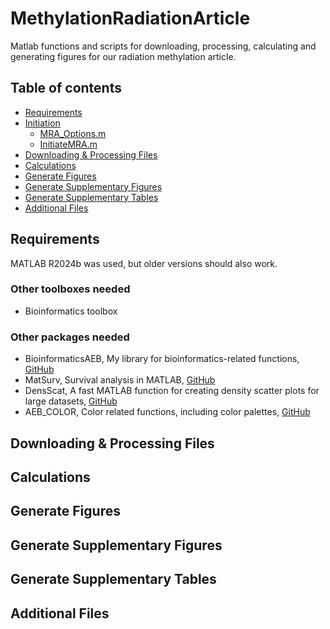 # MethylationRadiationArticle
Matlab functions and scripts for downloading, processing, calculating and generating figures for our radiation methylation article. 

 
## Table of contents
* [Requirements](#Requirements)
* [Initiation](#Initiation)
	* [MRA_Options.m](#MRA_Options.m)
	* [InitiateMRA.m](#InitiateMRA.m)
* [Downloading & Processing Files](#Downloading-Processing-Files)
* [Calculations](#Calculations)
* [Generate Figures](#Generate-Figures)
* [Generate Supplementary Figures](#Generate-Supplementary-Figures)
* [Generate Supplementary Tables](#Generate-Supplementary-Tabels)
* [Additional Files](#Additional-Files)

## Requirements
MATLAB R2024b was used, but older versions should also work.
### Other toolboxes needed
* Bioinformatics toolbox

### Other packages needed
* BioinformaticsAEB, My library for bioinformatics-related functions, [GitHub](https://github.com/aebergl/BioinformaticsAEB)
* MatSurv, Survival analysis in MATLAB, [GitHub](https://github.com/aebergl/MatSurv)
* DensScat, A fast MATLAB function for creating density scatter plots for large datasets, [GitHub](https://github.com/aebergl/DensScat)
* AEB_COLOR, Color related functions, including color palettes, [GitHub](https://github.com/aebergl/AEB_COLOR)

## Downloading & Processing Files ##

## Calculations ##

## Generate Figures ##

## Generate Supplementary Figures ##

## Generate Supplementary Tables ##

## Additional Files ##




